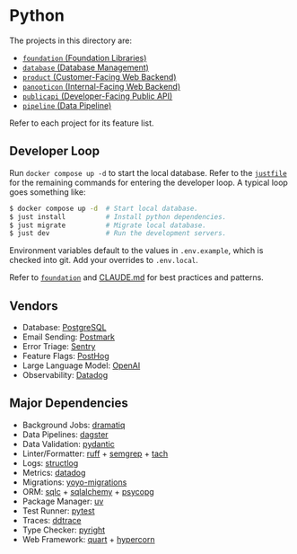 # Python

The projects in this directory are:

- [`foundation` (Foundation Libraries)](./foundation)
- [`database` (Database Management)](./database)
- [`product` (Customer-Facing Web Backend)](./product)
- [`panopticon` (Internal-Facing Web Backend)](./panopticon)
- [`publicapi` (Developer-Facing Public API)](./publicapi)
- [`pipeline` (Data Pipeline)](./pipeline)

Refer to each project for its feature list.

## Developer Loop

Run `docker compose up -d` to start the local database. Refer to the [`justfile`](./justfile) for the remaining commands for entering the developer loop. A typical loop goes something like:

```bash
$ docker compose up -d  # Start local database.
$ just install          # Install python dependencies.
$ just migrate          # Migrate local database.
$ just dev              # Run the development servers.
```

Environment variables default to the values in `.env.example`, which is checked into git. Add your overrides to `.env.local`.

Refer to [`foundation`](./foundation) and [CLAUDE.md](./CLAUDE.md) for best practices and patterns.

## Vendors

- Database: [PostgreSQL](https://www.postgresql.org/)
- Email Sending: [Postmark](https://postmarkapp.com/)
- Error Triage: [Sentry](https://sentry.io/)
- Feature Flags: [PostHog](https://posthog.com/)
- Large Language Model: [OpenAI](https://openai.com/)
- Observability: [Datadog](https://www.datadoghq.com/)

## Major Dependencies

- Background Jobs: [dramatiq](https://github.com/Bogdanp/dramatiq)
- Data Pipelines: [dagster](https://dagster.io/)
- Data Validation: [pydantic](https://github.com/pydantic/pydantic)
- Linter/Formatter: [ruff](https://github.com/astral-sh/ruff) + [semgrep](https://github.com/semgrep/semgrep) + [tach](https://github.com/gauge-sh/tach)
- Logs: [structlog](https://github.com/hynek/structlog)
- Metrics: [datadog](https://github.com/DataDog/datadogpy)
- Migrations: [yoyo-migrations](https://sr.ht/~olly/yoyo/)
- ORM: [sqlc](https://github.com/sqlc-dev/sqlc) + [sqlalchemy](https://www.sqlalchemy.org/) + [psycopg](https://github.com/psycopg/psycopg)
- Package Manager: [uv](https://github.com/astral-sh/uv)
- Test Runner: [pytest](https://github.com/pytest-dev/pytest)
- Traces: [ddtrace](https://github.com/DataDog/dd-trace-py)
- Type Checker: [pyright](https://github.com/microsoft/pyright)
- Web Framework: [quart](https://github.com/pallets/quart) + [hypercorn](https://github.com/pgjones/hypercorn)
